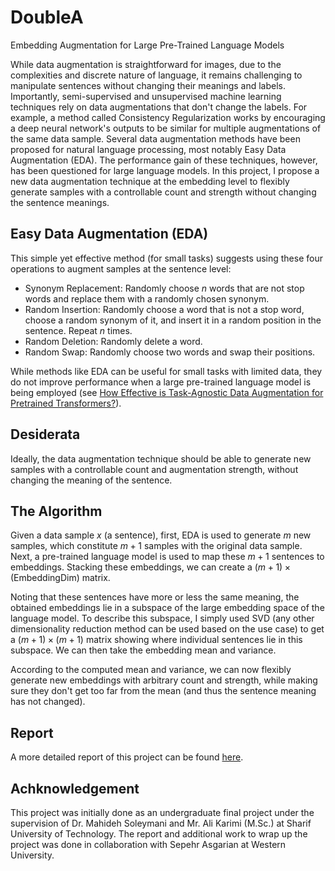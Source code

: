 # DoubleA
Embedding Augmentation for Large Pre-Trained Language Models

While data augmentation is straightforward for images, due to the complexities and discrete nature of language, it remains challenging to manipulate sentences without changing their meanings and labels.
Importantly, semi-supervised and unsupervised machine learning techniques rely on data augmentations that don't change the labels. For example, a method called Consistency Regularization works by encouraging a deep neural network's outputs to be similar for multiple augmentations of the same data sample.
Several data augmentation methods have been proposed for natural language processing, most notably Easy Data Augmentation (EDA). The performance gain of these techniques, however, has been questioned for large language models. In this project, I propose a new data augmentation technique at the embedding level to flexibly generate samples with a controllable count and strength without changing the sentence meanings.

## Easy Data Augmentation (EDA)
This simple yet effective method (for small tasks) suggests using these four operations to augment samples at the sentence level:
- Synonym Replacement: Randomly choose $n$ words that are not stop words and replace them with a randomly chosen synonym.
- Random Insertion: Randomly choose a word that is not a stop word, choose a random synonym of it, and insert it in a random position in the sentence. Repeat $n$ times.
- Random Deletion: Randomly delete a word.
- Random Swap: Randomly choose two words and swap their positions.

While methods like EDA can be useful for small tasks with limited data, they do not improve performance when a large pre-trained language model is being employed (see [How Effective is Task-Agnostic Data Augmentation for Pretrained Transformers?](https://arxiv.org/pdf/2010.01764.pdf)).

## Desiderata
Ideally, the data augmentation technique should be able to generate new samples with a controllable count and augmentation strength, without changing the meaning of the sentence.
  
## The Algorithm
Given a data sample $x$ (a sentence), first, EDA is used to generate $m$ new samples, which constitute $m+1$ samples with the original data sample. Next, a pre-trained language model is used to map these $m+1$ sentences to embeddings. Stacking these embeddings, we can create a $(m+1)\times(\mathrm{EmbeddingDim})$ matrix.

Noting that these sentences have more or less the same meaning, the obtained embeddings lie in a subspace of the large embedding space of the language model. To describe this subspace, I simply used SVD (any other dimensionality reduction method can be used based on the use case) to get a $(m+1)\times(m+1)$ matrix showing where individual sentences lie in this subspace. We can then take the embedding mean and variance.

According to the computed mean and variance, we can now flexibly generate new embeddings with arbitrary count and strength, while making sure they don't get too far from the mean (and thus the sentence meaning has not changed). 

## Report
A more detailed report of this project can be found [here](https://github.com/Crouzbehmeshkin/DoubleA/blob/master/report/AI2_Project_FinalReport.pdf).

## Achknowledgement
This project was initially done as an undergraduate final project under the supervision of Dr. Mahideh Soleymani and Mr. Ali Karimi (M.Sc.) at Sharif University of Technology. The report and additional work to wrap up the project was done in collaboration with Sepehr Asgarian at Western University. 
